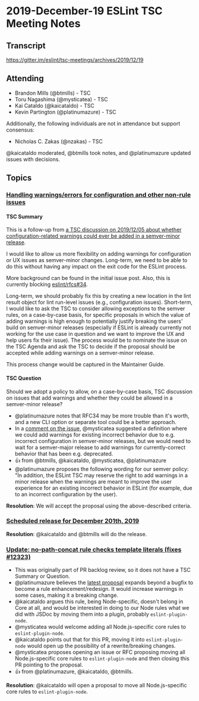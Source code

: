 # 2019-December-19 ESLint TSC Meeting Notes

## Transcript

https://gitter.im/eslint/tsc-meetings/archives/2019/12/19

## Attending

* Brandon Mills (@btmills) - TSC
* Toru Nagashima (@mysticatea) - TSC
* Kai Cataldo (@kaicataldo) - TSC
* Kevin Partington (@platinumazure) - TSC

Additionally, the following individuals are not in attendance but support consensus:

* Nicholas C. Zakas (@nzakas) - TSC

@kaicataldo moderated, @btmills took notes, and @platinumazure updated issues with decisions.

## Topics

### [Handling warnings/errors for configuration and other non-rule issues](https://github.com/eslint/eslint/issues/12650)

#### TSC Summary

This is a follow-up from [a TSC discussion on 2019/12/05 about whether configuration-related warnings could ever be added in a semver-minor release](https://github.com/eslint/tsc-meetings/blob/master/notes/2019/2019-12-05.md#can-adding-warnings-without-adding-errors-ever-be-semver-minor).

I would like to allow us more flexibility on adding warnings for configuration or UX issues as semver-minor changes. Long-term, we need to be able to do this without having any impact on the exit code for the ESLint process.

More background can be found in the initial issue post. Also, this is currently blocking [eslint/rfcs#34](https://github.com/eslint/rfcs/pull/34).

Long-term, we should probably fix this by creating a new location in the lint result object for lint run-level issues (e.g., configuration issues). Short-term, I would like to ask the TSC to consider allowing exceptions to the semver rules, on a case-by-case basis, for specific proposals in which the value of adding warnings is high enough to potentially justify breaking the users' build on semver-minor releases (especially if ESLint is already currently not working for the use case in question and we want to improve the UX and help users fix their issue). The process would be to nominate the issue on the TSC Agenda and ask the TSC to decide if the proposal should be accepted while adding warnings on a semver-minor release.

This process change would be captured in the Maintainer Guide.

#### TSC Question

Should we adopt a policy to allow, on a case-by-case basis, TSC discussion on issues that add warnings and whether they could be allowed in a semver-minor release?

* @platinumazure notes that RFC34 may be more trouble than it's worth, and a new CLI option or separate tool could be a better approach.
* In a [comment on the issue](https://github.com/eslint/eslint/issues/12650#issuecomment-562924830), @mysticatea suggested a definition where we could add warnings for existing incorrect behavior due to e.g. incorrect configuration in semver-minor releases, but we would need to wait for a semver-major release to add warnings for currently-correct behavior that has been e.g. deprecated.
* :+1: from @btmills, @kaicataldo, @mysticatea, @platinumazure
* @platinumazure proposes the following wording for our semver policy: "In addition, the ESLint TSC may reserve the right to add warnings in a minor release when the warnings are meant to improve the user experience for an existing incorrect behavior in ESLint (for example, due to an incorrect configuration by the user).

**Resolution**: We will accept the proposal using the above-described criteria.

### [Scheduled release for December 201th, 2019](https://github.com/eslint/eslint/issues/12647)

**Resolution**: @kaicataldo and @btmills will do the release.

### [Update: no-path-concat rule checks template literals (fixes #12323)](https://github.com/eslint/eslint/pull/12367)

* This was originally part of PR backlog review, so it does not have a TSC Summary or Question.
* @platinumazure believes the [latest proposal](https://github.com/eslint/eslint/pull/12367#issuecomment-539202125) expands beyond a bugfix to become a rule enhancement/redesign. It would increase warnings in some cases, making it a breaking change.
* @kaicataldo argues this rule, being Node-specific, doesn't belong in Core at all, and would be interested in doing to our Node rules what we did with JSDoc by moving them into a plugin, probably `eslint-plugin-node`.
* @mysticatea would welcome adding all Node.js-specific core rules to `eslint-plugin-node`.
* @kaicataldo points out that for this PR, moving it into `eslint-plugin-node` would open up the possibility of a rewrite/breaking changes.
* @mysticatea proposes opening an issue or RFC proposing moving all Node.js-specific core rules to `eslint-plugin-node` and then closing this PR pointing to the proposal.
* :+1: from @platinumazure, @kaicataldo, @btmills.

**Resolution**: @kaicataldo will open a proposal to move all Node.js-specific core rules to `eslint-plugin-node`.
